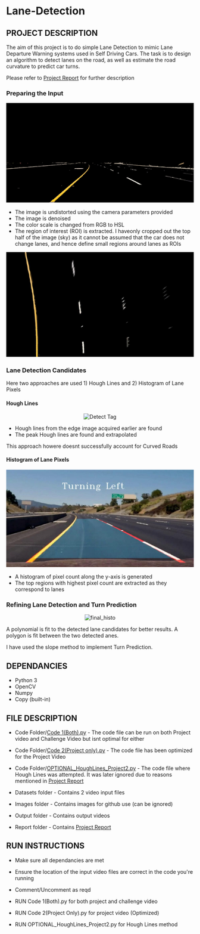 # Lane-Detection

## **PROJECT DESCRIPTION**

The aim of this project is to do simple Lane Detection to mimic Lane Departure Warning systems used in Self Driving Cars. The task is to design an algorithm to detect lanes on the road, as well as estimate the road curvature to predict car turns.

Please refer to [Project Report](https://github.com/adheeshc/Lane-Detection/blob/master/Report/Project%202.pdf) for further description

### Preparing the Input

<p align="center">
  <img src="/Images/combined_hsl.png" alt="Input Prep">
</p>

- The image is undistorted using the camera parameters provided
- The image is denoised
- The color scale is changed from RGB to HSL
- The region of interest (ROI) is extracted. I haveonly cropped out the top half of the image (sky) as it cannot be assumed that the car does not change lanes, and hence define small regions around lanes as ROIs

<p align="center">
  <img src="/Images/homography.png" alt="Homography">
</p>

### Lane Detection Candidates

Here two approaches are used 1) Hough Lines and 2) Histogram of Lane Pixels

#### Hough Lines

<p align="center">
  <img src="/Images/Detection.png" alt="Detect Tag" width="200"/>
</p>

- Hough lines from the edge image acquired earlier are found
- The peak Hough lines are found and extrapolated

This approach howere doesnt successfully account for Curved Roads 

#### Histogram of Lane Pixels

<p align="center">
  <img src="/Images/poly.png" alt="histo">
</p>

- A histogram of pixel count along the y-axis is generated
- The top regions with highest pixel count are extracted as they correspond to lanes

### Refining Lane Detection and Turn Prediction

<p align="center">
  <img src="/Images/histo.gif" alt="final_histo">
</p>

A polynomial is fit to the detected lane candidates for better results.
A polygon is fit between the two detected anes.

I have used the slope method to implement Turn Prediction.

## **DEPENDANCIES**

- Python 3
- OpenCV
- Numpy
- Copy (built-in)


## **FILE DESCRIPTION**

- Code Folder/[Code 1(Both).py](https://github.com/adheeshc/Lane-Detection/blob/master/Code/Code%201(Both).py) - The code file can be run on both Project video and Challenge Video but isnt optimal for either
- Code Folder/[Code 2(Project only).py](https://github.com/adheeshc/Lane-Detection/blob/master/Code/Code%202%20(Project%20Only).py) - The code file has been optimized for the Project Video
- Code Folder/[OPTIONAL_HoughLines_Project2.py](https://github.com/adheeshc/Lane-Detection/blob/master/Code/OPTIONAL_HoughLines_Project2.py) - The code file where Hough Lines was attempted. It was later ignored due to reasons mentioned in [Project Report](https://github.com/adheeshc/Lane-Detection/blob/master/Report/Project%202.pdf) 

- Datasets folder - Contains 2 video input files 

- Images folder - Contains images for github use (can be ignored)

- Output folder - Contains output videos

- Report folder - Contains [Project Report](https://github.com/adheeshc/Lane-Detection/blob/master/Report/Project%202.pdf)

## **RUN INSTRUCTIONS**

- Make sure all dependancies are met
- Ensure the location of the input video files are correct in the code you're running
- Comment/Uncomment as reqd

- RUN Code 1(Both).py for both project and challenge video
- RUN Code 2(Project Only).py for project video (Optimized)
- RUN OPTIONAL_HoughLines_Project2.py for Hough Lines method

